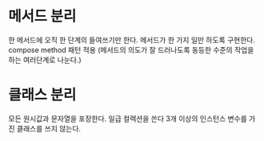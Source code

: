 # 메서드 분리
한 메서드에 오직 한 단계의 들여쓰기만 한다.
메서드가 한 가지 일만 하도록 구현한다.
compose method 패턴 적용 (메서드의 의도가 잘 드러나도록 동등한 수준의 작업을 하는 여러단계로 나눈다.)

# 클래스 분리
모든 원시값과 문자열을 포장한다.
일급 컬렉션을 쓴다
3개 이상의 인스턴스 변수를 가진 클래스를 쓰지 않는다.
